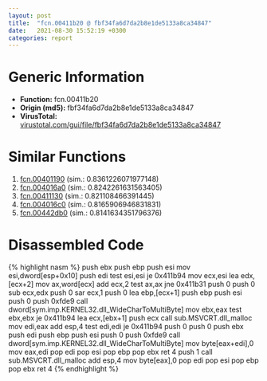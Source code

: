 ```yaml
---
layout: post
title:  "fcn.00411b20 @ fbf34fa6d7da2b8e1de5133a8ca34847"
date:   2021-08-30 15:52:19 +0300
categories: report
---
```


# Generic Information
- **Function:** fcn.00411b20
- **Origin (md5):** fbf34fa6d7da2b8e1de5133a8ca34847
- **VirusTotal:** [virustotal.com/gui/file/fbf34fa6d7da2b8e1de5133a8ca34847][virustotal_ref]



# Similar Functions

1. [fcn.00401190][similar_1_ref] (sim.: 0.8361226071977148)
2. [fcn.004016a0][similar_2_ref] (sim.: 0.8242261631563405)
3. [fcn.00411130][similar_3_ref] (sim.: 0.821108466391445)
4. [fcn.004016c0][similar_4_ref] (sim.: 0.8165906946831831)
5. [fcn.00442db0][similar_5_ref] (sim.: 0.8141634351796376)


# Disassembled Code

{% highlight nasm %}
push ebx
push ebp
push esi
mov esi,dword[esp+0x10]
push edi
test esi,esi
je 0x411b94
mov ecx,esi
lea edx,[ecx+2]
mov ax,word[ecx]
add ecx,2
test ax,ax
jne 0x411b31
push 0
push 0
sub ecx,edx
push 0
sar ecx,1
push 0
lea ebp,[ecx+1]
push ebp
push esi
push 0
push 0xfde9
call dword[sym.imp.KERNEL32.dll_WideCharToMultiByte]
mov ebx,eax
test ebx,ebx
je 0x411b94
lea ecx,[ebx+1]
push ecx
call sub.MSVCRT.dll_malloc
mov edi,eax
add esp,4
test edi,edi
je 0x411b94
push 0
push 0
push ebx
push edi
push ebp
push esi
push 0
push 0xfde9
call dword[sym.imp.KERNEL32.dll_WideCharToMultiByte]
mov byte[eax+edi],0
mov eax,edi
pop edi
pop esi
pop ebp
pop ebx
ret 4
push 1
call sub.MSVCRT.dll_malloc
add esp,4
mov byte[eax],0
pop edi
pop esi
pop ebp
pop ebx
ret 4
{% endhighlight %}


[similar_1_ref]: /report/fcn.00401190@59aef7c08025d70f84c85db2092fc99e
[similar_2_ref]: /report/fcn.004016a0@7b00dd8f2abf54a73bfb09681334ff78
[similar_3_ref]: /report/fcn.00411130@4fe6510221c33bf023f6abed461fc13f
[similar_4_ref]: /report/fcn.004016c0@e2ba7f10eb234338a49853c34d7d9c56
[similar_5_ref]: /report/fcn.00442db0@3dfcfb1d918b690c00de324bcfcdc082
[virustotal_ref]: https://www.virustotal.com/gui/file/fbf34fa6d7da2b8e1de5133a8ca34847